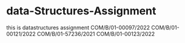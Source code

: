 # data-Structures-Assignment
this is datastructures  assignment
COM/B/01-00097/2022
COM/B/01-00121/2022
COM/B/01-57236/2021
COM/B/01-00123/2022

